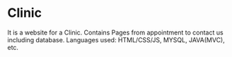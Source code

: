 # Clinic
It is a website for a Clinic. Contains Pages from appointment to contact us including database.
Languages used: HTML/CSS/JS, MYSQL, JAVA(MVC), etc.
